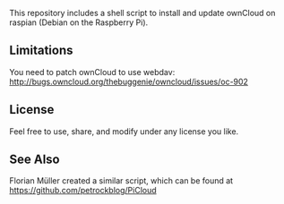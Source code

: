 This repository includes a shell script to install and update ownCloud on
raspian (Debian on the Raspberry Pi). 

## Limitations


You need to patch ownCloud to use webdav:
http://bugs.owncloud.org/thebuggenie/owncloud/issues/oc-902

## License

Feel free to use, share, and modify under any license you like.

## See Also

Florian Müller created a similar script, which can be found at
https://github.com/petrockblog/PiCloud
